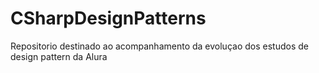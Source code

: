 # CSharpDesignPatterns
Repositorio destinado ao acompanhamento da evoluçao dos estudos de design pattern da Alura

